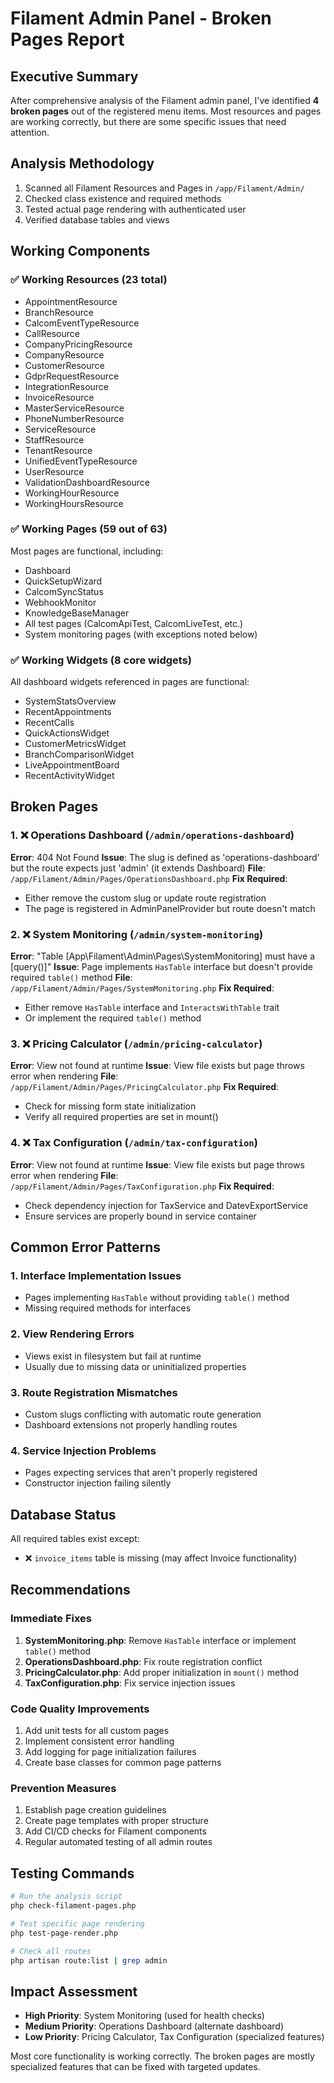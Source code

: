 # Filament Admin Panel - Broken Pages Report

## Executive Summary
After comprehensive analysis of the Filament admin panel, I've identified **4 broken pages** out of the registered menu items. Most resources and pages are working correctly, but there are some specific issues that need attention.

## Analysis Methodology
1. Scanned all Filament Resources and Pages in `/app/Filament/Admin/`
2. Checked class existence and required methods
3. Tested actual page rendering with authenticated user
4. Verified database tables and views

## Working Components

### ✅ Working Resources (23 total)
- AppointmentResource
- BranchResource
- CalcomEventTypeResource
- CallResource
- CompanyPricingResource
- CompanyResource
- CustomerResource
- GdprRequestResource
- IntegrationResource
- InvoiceResource
- MasterServiceResource
- PhoneNumberResource
- ServiceResource
- StaffResource
- TenantResource
- UnifiedEventTypeResource
- UserResource
- ValidationDashboardResource
- WorkingHourResource
- WorkingHoursResource

### ✅ Working Pages (59 out of 63)
Most pages are functional, including:
- Dashboard
- QuickSetupWizard
- CalcomSyncStatus
- WebhookMonitor
- KnowledgeBaseManager
- All test pages (CalcomApiTest, CalcomLiveTest, etc.)
- System monitoring pages (with exceptions noted below)

### ✅ Working Widgets (8 core widgets)
All dashboard widgets referenced in pages are functional:
- SystemStatsOverview
- RecentAppointments
- RecentCalls
- QuickActionsWidget
- CustomerMetricsWidget
- BranchComparisonWidget
- LiveAppointmentBoard
- RecentActivityWidget

## Broken Pages

### 1. ❌ Operations Dashboard (`/admin/operations-dashboard`)
**Error**: 404 Not Found
**Issue**: The slug is defined as 'operations-dashboard' but the route expects just 'admin' (it extends Dashboard)
**File**: `/app/Filament/Admin/Pages/OperationsDashboard.php`
**Fix Required**: 
- Either remove the custom slug or update route registration
- The page is registered in AdminPanelProvider but route doesn't match

### 2. ❌ System Monitoring (`/admin/system-monitoring`)
**Error**: "Table [App\Filament\Admin\Pages\SystemMonitoring] must have a [query()]"
**Issue**: Page implements `HasTable` interface but doesn't provide required `table()` method
**File**: `/app/Filament/Admin/Pages/SystemMonitoring.php`
**Fix Required**: 
- Either remove `HasTable` interface and `InteractsWithTable` trait
- Or implement the required `table()` method

### 3. ❌ Pricing Calculator (`/admin/pricing-calculator`)
**Error**: View not found at runtime
**Issue**: View file exists but page throws error when rendering
**File**: `/app/Filament/Admin/Pages/PricingCalculator.php`
**Fix Required**: 
- Check for missing form state initialization
- Verify all required properties are set in mount()

### 4. ❌ Tax Configuration (`/admin/tax-configuration`)
**Error**: View not found at runtime
**Issue**: View file exists but page throws error when rendering
**File**: `/app/Filament/Admin/Pages/TaxConfiguration.php`
**Fix Required**:
- Check dependency injection for TaxService and DatevExportService
- Ensure services are properly bound in service container

## Common Error Patterns

### 1. **Interface Implementation Issues**
- Pages implementing `HasTable` without providing `table()` method
- Missing required methods for interfaces

### 2. **View Rendering Errors**
- Views exist in filesystem but fail at runtime
- Usually due to missing data or uninitialized properties

### 3. **Route Registration Mismatches**
- Custom slugs conflicting with automatic route generation
- Dashboard extensions not properly handling routes

### 4. **Service Injection Problems**
- Pages expecting services that aren't properly registered
- Constructor injection failing silently

## Database Status
All required tables exist except:
- ❌ `invoice_items` table is missing (may affect Invoice functionality)

## Recommendations

### Immediate Fixes
1. **SystemMonitoring.php**: Remove `HasTable` interface or implement `table()` method
2. **OperationsDashboard.php**: Fix route registration conflict
3. **PricingCalculator.php**: Add proper initialization in `mount()` method
4. **TaxConfiguration.php**: Fix service injection issues

### Code Quality Improvements
1. Add unit tests for all custom pages
2. Implement consistent error handling
3. Add logging for page initialization failures
4. Create base classes for common page patterns

### Prevention Measures
1. Establish page creation guidelines
2. Create page templates with proper structure
3. Add CI/CD checks for Filament components
4. Regular automated testing of all admin routes

## Testing Commands
```bash
# Run the analysis script
php check-filament-pages.php

# Test specific page rendering
php test-page-render.php

# Check all routes
php artisan route:list | grep admin
```

## Impact Assessment
- **High Priority**: System Monitoring (used for health checks)
- **Medium Priority**: Operations Dashboard (alternate dashboard)
- **Low Priority**: Pricing Calculator, Tax Configuration (specialized features)

Most core functionality is working correctly. The broken pages are mostly specialized features that can be fixed with targeted updates.